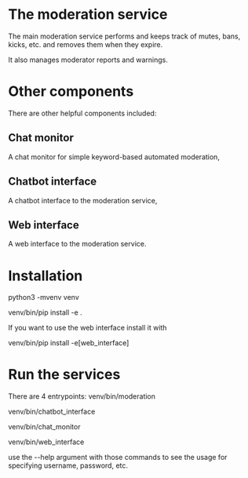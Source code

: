 # The moderation service
The main moderation service performs and keeps track of mutes, bans,
kicks, etc. and removes them when they expire. 

It also manages moderator reports and warnings.


# Other components
There are other helpful components included: 

## Chat monitor
A chat monitor for simple keyword-based automated moderation,

## Chatbot interface
A chatbot interface to the moderation service,

## Web interface
A web interface to the moderation service.

# Installation
python3 -mvenv venv

venv/bin/pip install -e .

If you want to use the web interface install it with

venv/bin/pip install -e[web_interface]

# Run the services
There are 4 entrypoints:
venv/bin/moderation

venv/bin/chatbot_interface

venv/bin/chat_monitor

venv/bin/web_interface

use the --help argument with those commands to see the usage for 
specifying username, password, etc.
